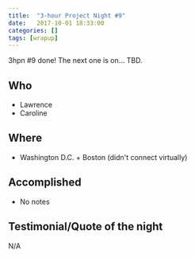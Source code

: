```yaml
---
title:  "3-hour Project Night #9"
date:   2017-10-01 18:33:00
categories: []
tags: [wrapup]
---
```


3hpn #9 done! The next one is on... TBD. 

## Who

* Lawrence 
* Caroline 

## Where

* Washington D.C. + Boston (didn't connect virtually)

## Accomplished

* No notes

## Testimonial/Quote of the night

N/A